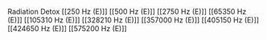 Radiation Detox
[[250 Hz (E)]]
[[500 Hz (E)]]
[[2750 Hz (E)]]
[[65350 Hz (E)]]
[[105310 Hz (E)]]
[[328210 Hz (E)]]
[[357000 Hz (E)]]
[[405150 Hz (E)]]
[[424650 Hz (E)]]
[[575200 Hz (E)]]